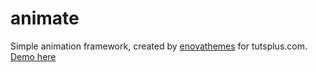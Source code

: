 # animate

Simple animation framework, created by <a href="https://enovathemes.com">enovathemes</a> for tutsplus.com. <a href="https://enovathemes.com/animate"><a href="https://enovathemes.com">Demo here</a>
